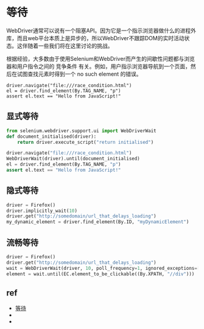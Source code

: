 # 等待

WebDriver通常可以说有一个阻塞API。因为它是一个指示浏览器做什么的进程外库，而且web平台本质上是异步的，所以WebDriver不跟踪DOM的实时活动状态。这伴随着一些我们将在这里讨论的挑战。

根据经验，大多数由于使用Selenium和WebDriver而产生的间歇性问题都与浏览器和用户指令之间的 竞争条件 有关。例如，用户指示浏览器导航到一个页面，然后在试图查找元素时得到一个 no such element 的错误。


```
driver.navigate("file:///race_condition.html")
el = driver.find_element(By.TAG_NAME, "p")
assert el.text == "Hello from JavaScript!"
```


## 显式等待
```py
from selenium.webdriver.support.ui import WebDriverWait
def document_initialised(driver):
    return driver.execute_script("return initialised")

driver.navigate("file:///race_condition.html")
WebDriverWait(driver).until(document_initialised)
el = driver.find_element(By.TAG_NAME, "p")
assert el.text == "Hello from JavaScript!"
```


## 隐式等待

```py
driver = Firefox()
driver.implicitly_wait(10)
driver.get("http://somedomain/url_that_delays_loading")
my_dynamic_element = driver.find_element(By.ID, "myDynamicElement")
```


## 流畅等待

```py
driver = Firefox()
driver.get("http://somedomain/url_that_delays_loading")
wait = WebDriverWait(driver, 10, poll_frequency=1, ignored_exceptions=[ElementNotVisibleException, ElementNotSelectableException])
element = wait.until(EC.element_to_be_clickable((By.XPATH, "//div")))
```




## ref
* [等待](https://www.selenium.dev/documentation/zh-cn/webdriver/waits/)
* []()
* []()